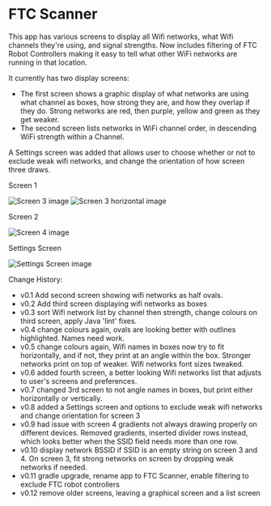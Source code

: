 # FTC Scanner
This app has various screens to display all Wifi networks, what Wifi channels they're using, and signal strengths. Now includes filtering of FTC Robot Controllers making it easy to tell what other WiFi networks are running in that location.

It currently has two display screens:
- The first screen shows a graphic display of what networks are using what channel as boxes, how strong they are, and how they overlap if they do. Strong networks are red, then purple, yellow and green as they get weaker.
- The second screen lists networks in WiFi channel order, in descending WiFi strength within a Channel.

A Settings screen was added that allows user to choose whether or not to exclude weak wifi networks, and change the orientation of how screen three draws.

Screen 1

![Screen 3 image](doc/device-2015-08-05-131205.png "Screen 1 - Wifi networks as boxes")
![Screen 3 horizontal image](doc/device-2015-07-07-082042.png "Screen 1 - horizontal")

Screen 2

![Screen 4 image](doc/device-2015-08-05-130759.png "Screen 2 - Wifi networks channel and strength")

Settings Screen

![Settings Screen image](doc/device-2016-12-01-082919.png "Settings Screen")


Change History:
- v0.1 Add second screen showing wifi networks as half ovals.
- v0.2 Add third screen displaying wifi networks as boxes
- v0.3 sort Wifi network list by channel then strength, change colours on third screen, apply Java 'lint' fixes.
- v0.4 change colours again, ovals are looking better with outlines highlighted. Names need work.
- v0.5 change colours again, Wifi names in boxes now try to fit horizontally, and if not, they print at an angle within the box. Stronger networks print on top of weaker. Wifi networks font sizes tweaked.
- v0.6 added fourth screen, a better looking Wifi networks list that adjusts to user's screens and preferences.
- v0.7 changed 3rd screen to not angle names in boxes, but print either horizontally or vertically.
- v0.8 added a Settings screen and options to exclude weak wifi networks and change orientation for screen 3
- v0.9 had issue with screen 4 gradients not always drawing properly on different devices. Removed gradients, inserted divider rows instead, which looks better when the SSID field needs more than one row.
- v0.10 display network BSSID if SSID is an empty string on screen 3 and 4. On screen 3, fit strong networks on screen by dropping weak networks if needed.
- v0.11 gradle upgrade, rename app to FTC Scanner, enable filtering to exclude FTC robot controllers
- v0.12 remove older screens, leaving a graphical screen and a list screen
